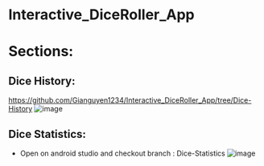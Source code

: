 # Interactive_DiceRoller_App
# Sections:
## Dice History:
https://github.com/Gianguyen1234/Interactive_DiceRoller_App/tree/Dice-History
![image](https://github.com/user-attachments/assets/c62a6f2a-d8f5-493f-81b2-adee60de1f32)

## Dice Statistics:
- Open on android studio and checkout branch : Dice-Statistics
![image](https://github.com/user-attachments/assets/95a63452-0a52-4ab4-9923-c5362ec59bb9)


